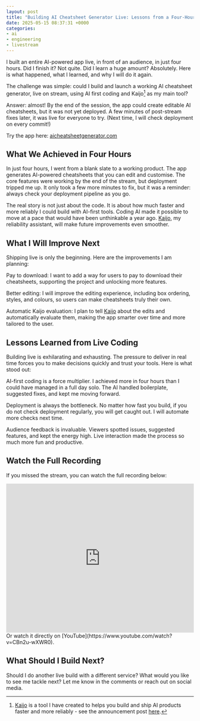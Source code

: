 ```yaml
---
layout: post
title: "Building AI Cheatsheet Generator Live: Lessons from a Four-Hour Stream"
date: 2025-05-15 08:37:31 +0000
categories:
- ai
- engineering
- livestream
---
```


I built an entire AI-powered app live, in front of an audience, in just four hours. Did I finish it? Not quite. Did I learn a huge amount? Absolutely. Here is what happened, what I learned, and why I will do it again.

The challenge was simple: could I build and launch a working AI cheatsheet generator, live on stream, using AI first coding and Kaijo[^kaijo] as my main tool?

[^kaijo]: [Kaijo](https://kaijo.ai) is a tool I have created to helps you build and ship AI products faster and more reliably - see the announcement post [here](/kaijo).

Answer: almost! By the end of the session, the app could create editable AI cheatsheets, but it was not yet deployed. A few minutes of post-stream fixes later, it was live for everyone to try. (Next time, I will check deployment on every commit!)

Try the app here: [aicheatsheetgenerator.com](https://aicheatsheetgenerator.com?utm_source=chrismdp-blog&utm_medium=post&utm_campaign=livestream-ai-cheatsheet-app)

<!--more-->

## What We Achieved in Four Hours

In just four hours, I went from a blank slate to a working product. The app generates AI-powered cheatsheets that you can edit and customise. The core features were working by the end of the stream, but deployment tripped me up. It only took a few more minutes to fix, but it was a reminder: always check your deployment pipeline as you go.

The real story is not just about the code. It is about how much faster and more reliably I could build with AI-first tools. Coding AI made it possible to move at a pace that would have been unthinkable a year ago. [Kaijo](https://kaijo.ai), my reliability assistant, will make future improvements even smoother.

## What I Will Improve Next

Shipping live is only the beginning. Here are the improvements I am planning:

Pay to download: I want to add a way for users to pay to download their cheatsheets, supporting the project and unlocking more features.

Better editing: I will improve the editing experience, including box ordering, styles, and colours, so users can make cheatsheets truly their own.

Automatic Kaijo evaluation: I plan to tell [Kaijo](https://kaijo.ai) about the edits and automatically evaluate them, making the app smarter over time and more tailored to the user.

## Lessons Learned from Live Coding

Building live is exhilarating and exhausting. The pressure to deliver in real time forces you to make decisions quickly and trust your tools. Here is what stood out:

AI-first coding is a force multiplier. I achieved more in four hours than I could have managed in a full day solo. The AI handled boilerplate, suggested fixes, and kept me moving forward.

Deployment is always the bottleneck. No matter how fast you build, if you do not check deployment regularly, you will get caught out. I will automate more checks next time.

Audience feedback is invaluable. Viewers spotted issues, suggested features, and kept the energy high. Live interaction made the process so much more fun and productive.

## Watch the Full Recording

If you missed the stream, you can watch the full recording below:

<iframe width="100%" height="400" src="https://www.youtube.com/embed/CBn2u-wXWR0" title="YouTube video player" frameborder="0" allowfullscreen></iframe>

<br>
Or watch it directly on [YouTube](https://www.youtube.com/watch?v=CBn2u-wXWR0).

## What Should I Build Next?

Should I do another live build with a different service? What would you like to see me tackle next? Let me know in the comments or reach out on social media.